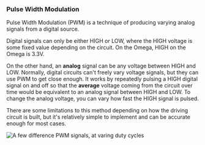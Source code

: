 ### Pulse Width Modulation

Pulse Width Modulation (PWM) is a technique of producing varying analog signals from a digital source.

Digital signals can only be either HIGH or LOW, where the HIGH voltage is some fixed value depending on the circuit. On the Omega, HIGH on the Omega is 3.3V.

On the other hand, an **analog** signal can be any voltage between HIGH and LOW. Normally, digital circuits can't freely vary voltage signals, but they can use PWM to get close enough. It works by repeatedly pulsing a HIGH digital signal on and off so that the **average** voltage coming from the circuit over time would be equivalent to an analog signal between HIGH and LOW. To change the analog voltage, you can vary how fast the HIGH signal is pulsed.

There are some limitations to this method depending on how the driving circuit is built, but it's relatively simple to implement and can be accurate enough for most cases.

![A few difference PWM signals, at varing duty cycles](https://raw.githubusercontent.com/OnionIoT/Onion-Docs/master/Omega2/Kit-Guides/img/pwm-signals.jpg)

<!-- // DONE: would be nice if this graphic also had the Duty Cycle % -->
